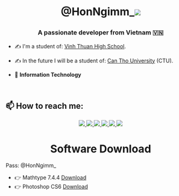 <h1 align="center">@HonNgimm_<img src="https://img.icons8.com/color/25/null/tiktok-verified-account.png"/>
<p align="center">
  <h3 align="center">A passionate developer from Vietnam 🇻🇳 </h3>
</p>


- ✍ I'm a student of: [Vinh Thuan High School](http://www.thptvinhthuan.edu.vn/).

- ✍ In the future I will be a student of: [Can Tho University](https://www.ctu.edu.vn/) (CTU).

- 🌱 **Information Technology**

<br />

## 📫 How to reach me:

<p align="center">
  <a href="https://github.com/HonNgimm" alt="Github">
    <img src="https://img.icons8.com/fluent/48/000000/github.png"/>
  </a> 
  <a href="https://www.facebook.com/danghoangnghiem/" alt="Facebook">
    <img src="https://img.icons8.com/fluent/48/000000/facebook-new.png"/>
  </a> 
  <a href="https://www.instagram.com/HonNgimm_" alt="Instagram">
    <img src="https://img.icons8.com/color/48/null/instagram-new--v1.png"/>
  </a> 
  <a href="https://zalo.me/honngimm" alt="Zalo">
    <img src="https://img.icons8.com/color/48/null/zalo.png"/>
  </a>
  <a href="https://t.me/HonNgimm" alt="Telegram">
    <img src="https://img.icons8.com/color/48/null/telegram-app--v1.png"/>
  </a> 
  <a href="mailto:Nghiem0987@gmail.com" alt="Email">
    <img src="https://img.icons8.com/color/48/null/gmail--v1.png"/>
  </a>
</p>

<h1 align="center">
<p align="center">
  <h1 align="center"> Software Download </h1>
</p>  
Pass: @HonNgimm_

- 👉 Mathtype 7.4.4 [Download](https://drive.google.com/file/d/1ZhKOC_SUs7omIMAoe0WhIfEyNyLCVRcT/view?usp=sharing)
- 👉 Photoshop CS6 [Download](https://drive.google.com/file/d/1-RSMU7wA9tcQtmaq7gPzS6tbGeRDtTPv/view?usp=sharing)


